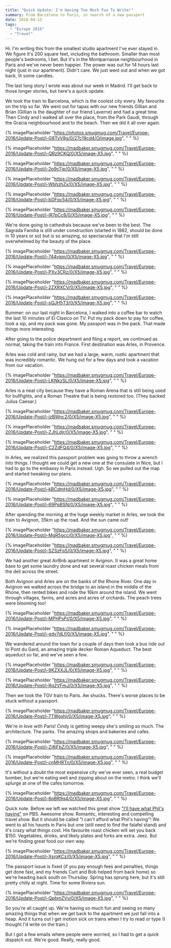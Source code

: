 ```yaml
---
title: "Quick Update: I'm Having Too Much Fun To Write!"
summary: From Barcelona to Paris, in search of a new passport
date: 2016-04-12
tags: 
  - "Europe 2016"
  - "Travel"
---
```


Hi. I'm writing this from the smallest studio apartment I've ever stayed in. We figure it's 200 square feet, including the bathroom. Smaller than most people's bedrooms, I bet. But it's in the Montparnasse neighbourhood in Paris and we've never been happier. The power was out for 14 hours last night (just in our apartment). Didn't care. We just went out and when we got back, lit some candles.

The last long story I wrote was about our week in Madrid. I'll get back to those longer stories, but here's a quick update.

We took the train to Barcelona, which is the coolest city every. My favourite on the trip so far. We went out for tapas with our new friends Gillian and Brian (Gillian is the daughter of our friend Laverne) and had a great time. Then Cindy and I walked all over the place, from the Park Gaudi, through the Gracia neighbourhood and to the beach. Then we did it all over again.

{% imagePlaceholder "https://photos.smugmug.com/Travel/Europe-2016/Update-Post/i-G8TvV8g/0/27c19cd4/O/image.jpg", " " %}

{% imagePlaceholder "https://madbaker.smugmug.com/Travel/Europe-2016/Update-Post/i-QRz9CKQ/0/X5/image-X5.jpg", " " %}

{% imagePlaceholder "https://madbaker.smugmug.com/Travel/Europe-2016/Update-Post/i-2p9cTjp/0/X5/image-X5.jpg", " " %}

{% imagePlaceholder "https://madbaker.smugmug.com/Travel/Europe-2016/Update-Post/i-WbhzhZx/0/X5/image-X5.jpg", " " %}

{% imagePlaceholder "https://madbaker.smugmug.com/Travel/Europe-2016/Update-Post/i-bDFqc54/0/X5/image-X5.jpg", " " %}

{% imagePlaceholder "https://madbaker.smugmug.com/Travel/Europe-2016/Update-Post/i-jR7pCc8/0/X5/image-X5.jpg", " " %}



We're done going to cathedrals because we've been to the best. The Sagrada Familia is still under construction (started in 1882, should be done in 10 years or so) but is so amazing, so spectacular that I'm still overwhelmed by the beauty of the place.


{% imagePlaceholder "https://madbaker.smugmug.com/Travel/Europe-2016/Update-Post/i-744vjpn/0/X5/image-X5.jpg", " " %}
 
{% imagePlaceholder "https://madbaker.smugmug.com/Travel/Europe-2016/Update-Post/i-PXv3CRz/0/X5/image-X5.jpg", " " %}


{% imagePlaceholder "https://madbaker.smugmug.com/Travel/Europe-2016/Update-Post/i-2ZXRXCV/0/X5/image-X5.jpg", " " %}


{% imagePlaceholder "https://madbaker.smugmug.com/Travel/Europe-2016/Update-Post/i-sQJH5T3/0/X5/image-X5.jpg", " " %}

Bummer: on our last night in Barcelona, I walked into a coffee bar to watch the last 10 minutes of El Clasico on TV. Put my pack down to pay for coffee, took a sip, and my pack was gone. My passport was in the pack. That made things more interesting.

After going to the police department and filing a report, we continued as normal, taking the train into France. First destination was Arles, in Provence.

Arles was cold and rainy, but we had a large, warm, rustic apartment that was incredibly romantic. We hung out for a few days and took a vacation from our vacation.


{% imagePlaceholder "https://madbaker.smugmug.com/Travel/Europe-2016/Update-Post/i-LKNkzSL/0/X5/image-X5.jpg", " " %}


Arles is a neat city because they have a Roman Arena that is still being used for bullfights, and a Roman Theatre that is being restored too. (They backed Julius Caesar.)


{% imagePlaceholder "https://madbaker.smugmug.com/Travel/Europe-2016/Update-Post/i-jzBWnc2/0/X5/image-X5.jpg", " " %}


{% imagePlaceholder "https://madbaker.smugmug.com/Travel/Europe-2016/Update-Post/i-ZJhLdjr/0/X5/image-X5.jpg", " " %}

{% imagePlaceholder "https://madbaker.smugmug.com/Travel/Europe-2016/Update-Post/i-C2ZdFQ4/0/X5/image-X5.jpg", " " %}

In Arles, we realized this passport problem was going to throw a wrench into things. I thought we could get a new one at the consulate in Nice, but I had to go to the embassy in Paris instead. Ugh. So we pulled out the map and started tweaking our plans.


{% imagePlaceholder "https://madbaker.smugmug.com/Travel/Europe-2016/Update-Post/i-kBCdmHd/0/X5/image-X5.jpg", " " %}


{% imagePlaceholder "https://madbaker.smugmug.com/Travel/Europe-2016/Update-Post/i-69PpBSN/0/X5/image-X5.jpg", " " %}

After spending the morning at the huge weekly market in Arles, we took the train to Avignon, 35km up the road. And the sun came out!


{% imagePlaceholder "https://madbaker.smugmug.com/Travel/Europe-2016/Update-Post/i-MgR5gcc/0/X5/image-X5.jpg", " " %}


{% imagePlaceholder "https://madbaker.smugmug.com/Travel/Europe-2016/Update-Post/i-SZSzFqS/0/X5/image-X5.jpg", " " %}

We had another great AirBnb apartment in Avignon. It was a great home base to get some laundry done and eat several roast chicken meals from the deli across the street.

Both Avignon and Arles are on the banks of the Rhone River. One day in Avignon we walked across the bridge to an island in the middle of the Rhone, then rented bikes and rode the 16km around the island. We went through villages, farms, and acres and acres of orchards. The peach trees were blooming too!


{% imagePlaceholder "https://madbaker.smugmug.com/Travel/Europe-2016/Update-Post/i-MPHPsFt/0/X5/image-X5.jpg", " " %}


{% imagePlaceholder "https://madbaker.smugmug.com/Travel/Europe-2016/Update-Post/i-gdv7dLf/0/X5/image-X5.jpg", " " %}

We wandered around the town for a couple of days then took a bus ride out to Pont du Gard, an amazing triple decker Roman Aqueduct. The best aqueduct so far, and we've seen a few.


{% imagePlaceholder "https://madbaker.smugmug.com/Travel/Europe-2016/Update-Post/i-9KZXXJL/0/X5/image-X5.jpg", " " %}


{% imagePlaceholder "https://madbaker.smugmug.com/Travel/Europe-2016/Update-Post/i-Rq2VFmJ/0/X5/image-X5.jpg", " " %}

Then we took the TGV train to Paris. Aw shucks. There's worse places to be stuck without a passport.


{% imagePlaceholder "https://madbaker.smugmug.com/Travel/Europe-2016/Update-Post/i-7TWgshj/0/X5/image-X5.jpg", " " %}

We're in love with Paris! Cindy is getting weepy she's smiling so much. The architecture. The parks. The amazing shops and bakeries and cafes.


{% imagePlaceholder "https://madbaker.smugmug.com/Travel/Europe-2016/Update-Post/i-Zj8jFbZ/0/X5/image-X5.jpg", " " %}


{% imagePlaceholder "https://madbaker.smugmug.com/Travel/Europe-2016/Update-Post/i-cnMHRTn/0/X5/image-X5.jpg", " " %}

It's without a doubt the most expensive city we've ever seen, a real budget bomber, but we're eating well and zipping about on the metro. I think we'll splurge at one of the cafes tomorrow.


{% imagePlaceholder "https://madbaker.smugmug.com/Travel/Europe-2016/Update-Post/i-6pBR9q4/0/X5/image-X5.jpg", " " %}

Quick note. Before we left we watched this great show ["I'll have what Phil's having"](http://www.pbs.org/wgbh/what-phils-having/) on PBS. Awesome show. Romantic, interesting and compelling travel show. But it should be called "I can't afford what Phil's having"! We went to all his haunts in Paris but one (still need to find the falafel stand) and it's crazy what things cost. His favourite roast chicken will set you back $150. Vegetables, drinks, and likely plates and forks are extra. Jeez. But we're finding great food our own way.


{% imagePlaceholder "https://madbaker.smugmug.com/Travel/Europe-2016/Update-Post/i-XsrqKCz/0/X5/image-X5.jpg", " " %}

The passport issue is fixed (if you pay enough fees and penalties, things get done fast, and my friends Curt and Bob helped from back home) so we're heading back south on Thursday. Spring has sprung here, but it's still pretty chilly at night. Time for some Riviera sun.


{% imagePlaceholder "https://madbaker.smugmug.com/Travel/Europe-2016/Update-Post/i-QpbmZVv/0/X5/image-X5.jpg", " " %}

So you're all caught up. We're having so much fun and seeing so many amazing things that when we get back to the apartment we just fall into a heap. And it turns out I get motion sick on trains when I try to read or type (I thought I'd write on the train.)

But I got a few emails where people were worried, so I had to get a quick dispatch out. We're good. Really, really good.

